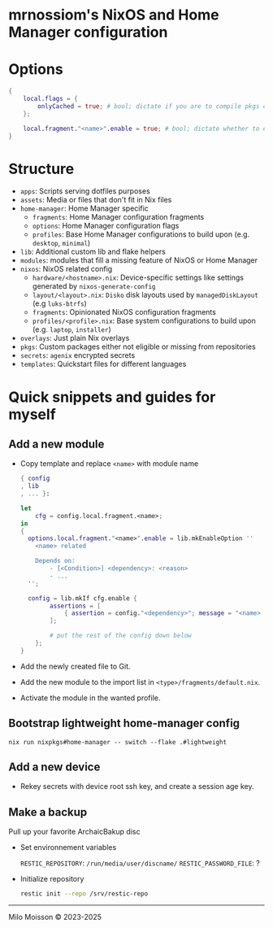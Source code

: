 # mrnossiom's NixOS and Home Manager configuration

# Options

```nix
{
	local.flags = {
		onlyCached = true; # bool; dictate if you are to compile pkgs or use cache
	};

	local.fragment."<name>".enable = true; # bool; dictate whether to enable a fragment
}
```

# Structure

- `apps`: Scripts serving dotfiles purposes
- `assets`: Media or files that don't fit in Nix files
- `home-manager`: Home Manager specific
	- `fragments`: Home Manager configuration fragments
	- `options`: Home Manager configuration flags
	- `profiles`: Base Home Manager configurations to build upon (e.g. `desktop`, `minimal`)
- `lib`: Additional custom lib and flake helpers 
- `modules`: modules that fill a missing feature of NixOS or Home Manager
- `nixos`: NixOS related config
	- `hardware/<hostname>.nix`: Device-specific settings like settings generated by `nixos-generate-config`
	- `layout/<layout>.nix`: `Disko` disk layouts used by `managedDiskLayout` (e.g `luks-btrfs`)
	- `fragments`: Opinionated NixOS configuration fragments
	- `profiles/<profile>.nix`: Base system configurations to build upon (e.g. `laptop`, `installer`)
- `overlays`: Just plain Nix overlays
- `pkgs`: Custom packages either not eligible or missing from repositories
- `secrets`: `agenix` encrypted secrets
- `templates`: Quickstart files for different languages

# Quick snippets and guides for myself

## Add a new module

- Copy template and replace `<name>` with module name

	```nix
	{ config
	, lib
	, ... }:

	let
		cfg = config.local.fragment.<name>;
	in
	{
	  options.local.fragment."<name>".enable = lib.mkEnableOption ''
	    <name> related

	    Depends on:
			- [<Condition>] <dependency>: <reason>
			- ...
	  '';

	  config = lib.mkIf cfg.enable {
			assertions = [
				{ assertion = config."<dependency>"; message = "<name> module depends on <dependency>"; }
			];

			# put the rest of the config down below
		};
	}
	```

- Add the newly created file to Git.

- Add the new module to the import list in `<type>/fragments/default.nix`.

- Activate the module in the wanted profile.

## Bootstrap lightweight home-manager config

```
nix run nixpkgs#home-manager -- switch --flake .#lightweight
```

## Add a new device

- Rekey secrets with device root ssh key, and create a session age key.

## Make a backup

Pull up your favorite ArchaicBakup disc

- Set environnement variables

	`RESTIC_REPOSITORY`: `/run/media/user/discname/`
	`RESTIC_PASSWORD_FILE`: ?

- Initialize repository

	```bash
	restic init --repo /srv/restic-repo
	```

---

Milo Moisson © 2023-2025
